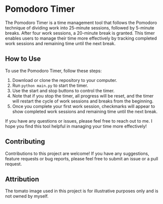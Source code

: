 # Pomodoro Timer

The Pomodoro Timer is a time management tool that follows the Pomodoro technique of dividing work into 25-minute sessions, followed by 5-minute breaks. After four work sessions, a 20-minute break is granted. This timer enables users to manage their time more effectively by tracking completed work sessions and remaining time until the next break.

## How to Use
To use the Pomodoro Timer, follow these steps:

1. Download or clone the repository to your computer.
2. Run `python main.py` to start the timer.
3. Use the start and stop buttons to control the timer. 
4. Note that if you stop the timer, all progress will be reset, and the timer will restart the cycle of work sessions and breaks from the beginning.
5. Once you complete your first work session, checkmarks will appear to show completed work sessions and remaining time until the next break.

If you have any questions or issues, please feel free to reach out to me. I hope you find this tool helpful in managing your time more effectively!


## Contributing
Contributions to this project are welcome! If you have any suggestions, feature requests or bug reports, please feel free to submit an issue or a pull request.

## Attribution
The tomato image used in this project is for illustrative purposes only and is not owned by myself.
